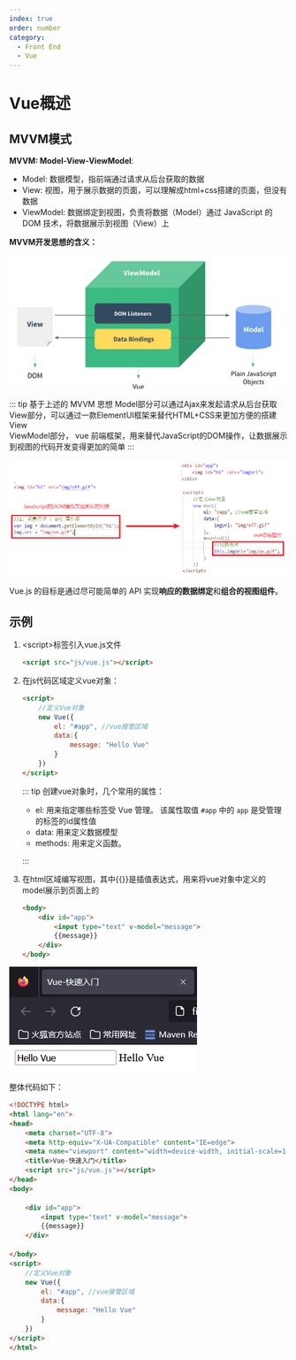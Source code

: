 ```yaml
---
index: true
order: number
category: 
  - Front End
  - Vue
---
```


# Vue概述
<!-- more -->

## MVVM模式

**MVVM:  Model-View-ViewModel**:

- Model:  数据模型，指前端通过请求从后台获取的数据
- View:  视图，用于展示数据的页面，可以理解成html+css搭建的页面，但没有数据
- ViewModel:  数据绑定到视图，负责将数据（Model）通过 JavaScript 的 DOM 技术，将数据展示到视图（View）上

**MVVM开发思想的含义：**

![1668857055058](./assets/1668857055058.png)

::: tip 基于上述的 MVVM 思想
Model部分可以通过Ajax来发起请求从后台获取  
View部分，可以通过一款ElementUI框架来替代HTML+CSS来更加方便的搭建View  
ViewModel部分， vue 前端框架，用来替代JavaScript的DOM操作，让数据展示到视图的代码开发变得更加的简单
:::

![1668858213508](./assets/1668858213508.png)

Vue.js 的目标是通过尽可能简单的 API 实现**响应的数据绑定**和**组合的视图组件**。

## 示例

1. &lt;script&gt;标签引入vue.js文件

    ```html
    <script src="js/vue.js"></script>
    ```

2. 在js代码区域定义vue对象：

    ```html
    <script>
        //定义Vue对象
        new Vue({
            el: "#app", //vue接管区域
            data:{
                message: "Hello Vue"
            }
        })
    </script>
    ```

    ::: tip 创建vue对象时，几个常用的属性：

    - el:  用来指定哪些标签受 Vue 管理。 该属性取值 `#app` 中的 `app` 是受管理的标签的id属性值
    - data: 用来定义数据模型
    - methods: 用来定义函数。

    :::

3. 在html区域编写视图，其中{{}}是插值表达式，用来将vue对象中定义的model展示到页面上的

    ```html
    <body>
        <div id="app">
            <input type="text" v-model="message">
            {{message}}
        </div>
    </body>
    ```

![1668859214102](./assets/1668859214102.png)

整体代码如下：

```html
<!DOCTYPE html>
<html lang="en">
<head>
    <meta charset="UTF-8">
    <meta http-equiv="X-UA-Compatible" content="IE=edge">
    <meta name="viewport" content="width=device-width, initial-scale=1.0">
    <title>Vue-快速入门</title>
    <script src="js/vue.js"></script>
</head>
<body>

    <div id="app">
        <input type="text" v-model="message">
        {{message}}
    </div>

</body>
<script>
    //定义Vue对象
    new Vue({
        el: "#app", //vue接管区域
        data:{
            message: "Hello Vue"
        }
    })
</script>
</html>
```